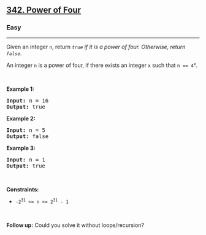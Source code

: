 <h2><a href="https://leetcode.com/problems/power-of-four/?envType=daily-question&envId=2025-08-15">342. Power of Four</a></h2><h3>Easy</h3><hr><p>Given an integer <code>n</code>, return <em><code>true</code> if it is a power of four. Otherwise, return <code>false</code></em>.</p>

<p>An integer <code>n</code> is a power of four, if there exists an integer <code>x</code> such that <code>n == 4<sup>x</sup></code>.</p>

<p>&nbsp;</p>
<p><strong class="example">Example 1:</strong></p>
<pre><strong>Input:</strong> n = 16
<strong>Output:</strong> true
</pre><p><strong class="example">Example 2:</strong></p>
<pre><strong>Input:</strong> n = 5
<strong>Output:</strong> false
</pre><p><strong class="example">Example 3:</strong></p>
<pre><strong>Input:</strong> n = 1
<strong>Output:</strong> true
</pre>
<p>&nbsp;</p>
<p><strong>Constraints:</strong></p>

<ul>
	<li><code>-2<sup>31</sup> &lt;= n &lt;= 2<sup>31</sup> - 1</code></li>
</ul>

<p>&nbsp;</p>
<strong>Follow up:</strong> Could you solve it without loops/recursion?
